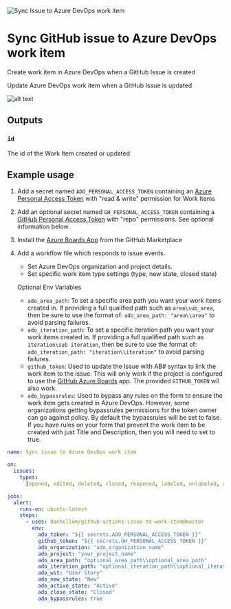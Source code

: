 ![Sync Issue to Azure DevOps work item](https://github.com/danhellem/github-actions-issue-to-work-item/workflows/Sync%20Issue%20to%20Azure%20DevOps%20work%20item/badge.svg?event=issues)

# Sync GitHub issue to Azure DevOps work item

Create work item in Azure DevOps when a GitHub Issue is created

Update Azure DevOps work item when a GitHub Issue is updated

![alt text](./assets/demo.gif "animated demo")

## Outputs

### `id`

The id of the Work Item created or updated

## Example usage

1. Add a secret named `ADO_PERSONAL_ACCESS_TOKEN` containing an [Azure Personal Access Token](https://docs.microsoft.com/en-us/azure/devops/organizations/accounts/use-personal-access-tokens-to-authenticate) with "read & write" permission for Work Items

2. Add an optional secret named `GH_PERSONAL_ACCESS_TOKEN` containing a [GitHub Personal Access Token](https://help.github.com/en/enterprise/2.17/user/github/authenticating-to-github/creating-a-personal-access-token-for-the-command-line) with "repo" permissions. See optional information below.

3. Install the [Azure Boards App](https://github.com/marketplace/azure-boards) from the GitHub Marketplace

4. Add a workflow file which responds to issue events.

   - Set Azure DevOps organization and project details.
   - Set specific work item type settings (type, new state, closed state)

   Optional Env Variables

   - `ado_area_path`: To set a specific area path you want your work items created in. If providing a full qualified path such as `area\sub_area`, then be sure to use the format of: `ado_area_path: "area\\area"` to avoid parsing failures.
   - `ado_iteration_path`: To set a specific iteration path you want your work items created in. If providing a full qualified path such as `iteration\sub iteration`, then be sure to use the format of: `ado_iteration_path: "iteration\\iteration"` to avoid parsing failures.
   - `github_token`: Used to update the Issue with AB# syntax to link the work item to the issue. This will only work if the project is configured to use the [GitHub Azure Boards](https://github.com/marketplace/azure-boards) app. The provided `GITHUB_TOKEN` wil also work.
   - `ado_bypassrules`: Used to bypass any rules on the form to ensure the work item gets created in Azure DevOps. However, some organizations getting bypassrules permissions for the token owner can go against policy. By default the bypassrules will be set to false. If you have rules on your form that prevent the work item to be created with just Title and Description, then you will need to set to true.

```yaml
name: Sync issue to Azure DevOps work item

on:
  issues:
    types:
      [opened, edited, deleted, closed, reopened, labeled, unlabeled, assigned]

jobs:
  alert:
    runs-on: ubuntu-latest
    steps:
      - uses: danhellem/github-actions-issue-to-work-item@master
        env:
          ado_token: "${{ secrets.ADO_PERSONAL_ACCESS_TOKEN }}"
          github_token: "${{ secrets.GH_PERSONAL_ACCESS_TOKEN }}"
          ado_organization: "ado_organization_name"
          ado_project: "your_project_name"
          ado_area_path: "optional_area_path\\optional_area_path"
          ado_iteration_path: "optional_iteration_path\\optional_iteration_path"
          ado_wit: "User Story"
          ado_new_state: "New"
          ado_active_state: "Active"
          ado_close_state: "Closed"
          ado_bypassrules: true
```
